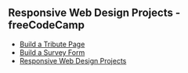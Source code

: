 ## Responsive Web Design Projects - freeCodeCamp

* [Build a Tribute Page](https://www.freecodecamp.org/learn/responsive-web-design/responsive-web-design-projects/build-a-tribute-page)
* [Build a Survey Form](https://www.freecodecamp.org/learn/responsive-web-design/responsive-web-design-projects/build-a-survey-form)
* [Responsive Web Design Projects](https://www.freecodecamp.org/learn/responsive-web-design#css-grid)
